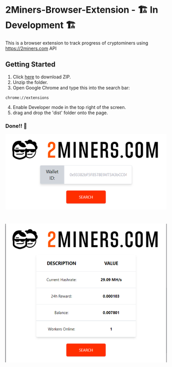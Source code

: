 # 2Miners-Browser-Extension - :building_construction: In Development :building_construction:
This is a browser extension to track progress of cryptominers using https://2miners.com API

## Getting Started

1. Click [here](https://github.com/luke-buttifant/2Miners-Browser-Extension/archive/refs/heads/main.zip) to download ZIP.
2. Unzip the folder.
3. Open Google Chrome and type this into the search bar:
```
chrome://extensions
```
4. Enable Developer mode in the top right of the screen.
5. drag and drop the 'dist' folder onto the page. 

### Done!! :partying_face: 

<p align="center" >
  <img src="./src/images/thumbnail.png" align="center"/>
</p>
<br>
<p align="center">
  <img src="./src/images/thumbnail2.png" align="center" />
</p>
